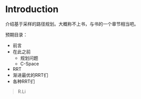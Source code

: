 # Introduction

介绍基于采样的路径规划。大概称不上书，与书的一个章节相当吧。

预期目录：

* 前言
* 在此之前
  * 规划问题
  * C-Space
* RRT
* 渐进最优的RRT们
* 各种RRT们

> R.Li